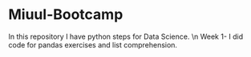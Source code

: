# Miuul-Bootcamp
In this repository I have python steps for Data Science.
\n Week 1- I did code for pandas exercises and list comprehension.
